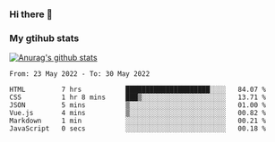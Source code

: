### Hi there 👋

### My gtihub stats

[![Anurag's github stats](https://github-readme-stats.vercel.app/api?username=gaozhidong)](https://github.com/gaozhidong/github-readme-stats)

<!--START_SECTION:waka-->

```text
From: 23 May 2022 - To: 30 May 2022

HTML         7 hrs           █████████████████████░░░░   84.07 %
CSS          1 hr 8 mins     ███▒░░░░░░░░░░░░░░░░░░░░░   13.71 %
JSON         5 mins          ▒░░░░░░░░░░░░░░░░░░░░░░░░   01.00 %
Vue.js       4 mins          ▒░░░░░░░░░░░░░░░░░░░░░░░░   00.82 %
Markdown     1 min           ░░░░░░░░░░░░░░░░░░░░░░░░░   00.21 %
JavaScript   0 secs          ░░░░░░░░░░░░░░░░░░░░░░░░░   00.18 %
```

<!--END_SECTION:waka-->